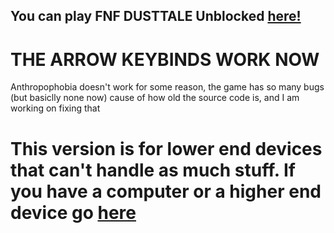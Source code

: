 ## You can play FNF DUSTTALE Unblocked [here!](https://superteamxp.github.io/FNF-DUSTTALE-Web-Low-End-Device/)
# THE ARROW KEYBINDS WORK NOW
Anthropophobia doesn't work for some reason, the game has so many bugs (but basiclly none now) cause of how old the source code is, and I am working on fixing that
# This version is for lower end devices that can't handle as much stuff. If you have a computer or a higher end device go [here](https://github.com/SuperTeamXP/FNF-DUSTTALE-Web-High-End-Device)
